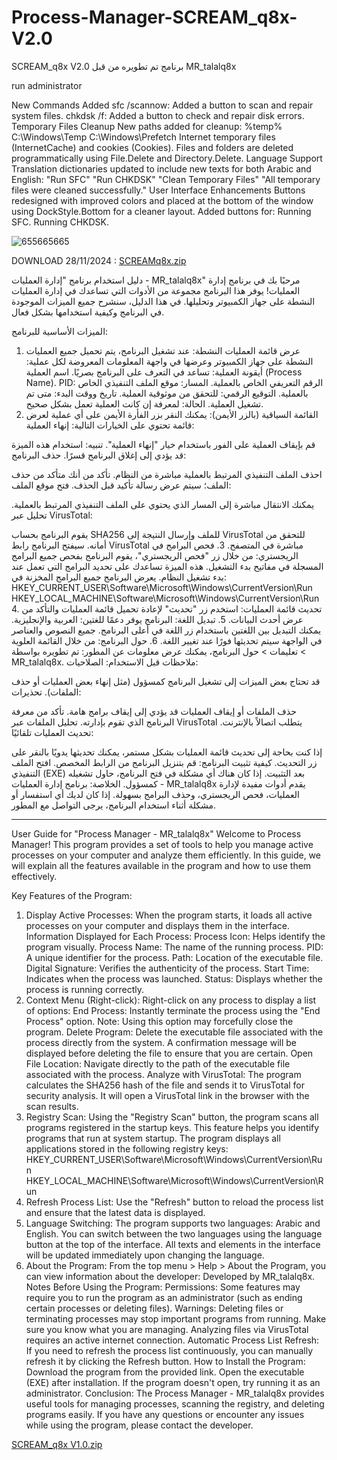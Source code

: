 # Process-Manager-SCREAM_q8x-V2.0
SCREAM_q8x V2.0  برنامج تم تطويره من قبل MR_talalq8x 

run  administrator 

New Commands Added
sfc /scannow: Added a button to scan and repair system files.
chkdsk /f: Added a button to check and repair disk errors.
Temporary Files Cleanup
New paths added for cleanup:
%temp%
C:\Windows\Temp
C:\Windows\Prefetch
Internet temporary files (InternetCache) and cookies (Cookies).
Files and folders are deleted programmatically using File.Delete and Directory.Delete.
Language Support
Translation dictionaries updated to include new texts for both Arabic and English:
"Run SFC"
"Run CHKDSK"
"Clean Temporary Files"
"All temporary files were cleaned successfully."
User Interface Enhancements
Buttons redesigned with improved colors and placed at the bottom of the window using DockStyle.Bottom for a cleaner layout.
Added buttons for:
Running SFC.
Running CHKDSK.




![655665665](https://github.com/user-attachments/assets/14a4bdf0-f5b8-42eb-a6b7-e7a49dbc7952)




DOWNLOAD 28/11/2024   :  [SCREAMq8x.zip](https://github.com/user-attachments/files/17942750/SCREAMq8x.zip)











دليل استخدام برنامج "إدارة العمليات - MR_talalq8x"
مرحبًا بك في برنامج إدارة العمليات! يوفر هذا البرنامج مجموعة من الأدوات التي تساعدك في إدارة العمليات النشطة على جهاز الكمبيوتر وتحليلها.
في هذا الدليل، سنشرح جميع الميزات الموجودة في البرنامج وكيفية استخدامها بشكل فعال.

الميزات الأساسية للبرنامج:
1. عرض قائمة العمليات النشطة:
عند تشغيل البرنامج، يتم تحميل جميع العمليات النشطة على جهاز الكمبيوتر وعرضها في واجهة 
المعلومات المعروضة لكل عملية:
أيقونة العملية: تساعد في التعرف على البرنامج بصريًا.
اسم العملية (Process Name).
PID: الرقم التعريفي الخاص بالعملية.
المسار: موقع الملف التنفيذي الخاص بالعملية.
التوقيع الرقمي: للتحقق من موثوقية العملية.
تاريخ ووقت البدء: متى تم تشغيل العملية.
الحالة: لمعرفة إن كانت العملية تعمل بشكل صحيح.
2. القائمة السياقية (بالزر الأيمن):
يمكنك النقر بزر الفأرة الأيمن على أي عملية لعرض قائمة تحتوي على الخيارات التالية:
إنهاء العملية:

قم بإيقاف العملية على الفور باستخدام خيار "إنهاء العملية".
تنبيه: استخدام هذه الميزة قد يؤدي إلى إغلاق البرنامج قسرًا.
حذف البرنامج:

احذف الملف التنفيذي المرتبط بالعملية مباشرة من النظام.
تأكد من أنك متأكد من حذف الملف؛ سيتم عرض رسالة تأكيد قبل الحذف.
فتح موقع الملف:

يمكنك الانتقال مباشرة إلى المسار الذي يحتوي على الملف التنفيذي المرتبط بالعملية.
تحليل عبر VirusTotal:

يقوم البرنامج بحساب SHA256 للملف وإرسال النتيجة إلى VirusTotal للتحقق من أمانه.
سيفتح البرنامج رابط VirusTotal مباشرة في المتصفح.
3. فحص البرامج في الريجستري:
من خلال زر "فحص الريجستري"، يقوم البرنامج بفحص جميع البرامج المسجلة في مفاتيح بدء التشغيل.
هذه الميزة تساعدك على تحديد البرامج التي تعمل عند بدء تشغيل النظام.
يعرض البرنامج جميع البرامج المخزنة في:
HKEY_CURRENT_USER\Software\Microsoft\Windows\CurrentVersion\Run
HKEY_LOCAL_MACHINE\Software\Microsoft\Windows\CurrentVersion\Run
4. تحديث قائمة العمليات:
استخدم زر "تحديث" لإعادة تحميل قائمة العمليات والتأكد من عرض أحدث البيانات.
5. تبديل اللغة:
البرنامج يوفر دعمًا للغتين: العربية والإنجليزية.
يمكنك التبديل بين اللغتين باستخدام زر اللغة في أعلى البرنامج.
جميع النصوص والعناصر في الواجهة سيتم تحديثها فورًا عند تغيير اللغة.
6. حول البرنامج:
من خلال القائمة العلوية > تعليمات > حول البرنامج، يمكنك عرض معلومات عن المطور:
تم تطويره بواسطة MR_talalq8x.
ملاحظات قبل الاستخدام:
الصلاحيات:

قد تحتاج بعض الميزات إلى تشغيل البرنامج كمسؤول (مثل إنهاء بعض العمليات أو حذف الملفات).
تحذيرات:

حذف الملفات أو إيقاف العمليات قد يؤدي إلى إيقاف برامج هامة. تأكد من معرفة البرنامج الذي تقوم بإدارته.
تحليل الملفات عبر VirusTotal يتطلب اتصالاً بالإنترنت.
تحديث العمليات تلقائيًا:

إذا كنت بحاجة إلى تحديث قائمة العمليات بشكل مستمر، يمكنك تحديثها يدويًا بالنقر على زر التحديث.
كيفية تثبيت البرنامج:
قم بتنزيل البرنامج من الرابط المخصص.
افتح الملف التنفيذي (EXE) بعد التثبيت.
إذا كان هناك أي مشكلة في فتح البرنامج، حاول تشغيله كمسؤول.
الخلاصة:
برنامج إدارة العمليات - MR_talalq8x يقدم أدوات مفيدة لإدارة العمليات، فحص الريجستري، وحذف البرامج بسهولة.
إذا كان لديك أي استفسار أو مشكلة أثناء استخدام البرنامج، يرجى التواصل مع المطور.

--------------------------------------------------------------------------------------------------------------------------------------------------------------

User Guide for "Process Manager - MR_talalq8x"
Welcome to Process Manager! This program provides a set of tools to help you manage active processes on your computer and analyze them efficiently.
In this guide, we will explain all the features available in the program and how to use them effectively.

Key Features of the Program:
1. Display Active Processes:
When the program starts, it loads all active processes on your computer and displays them in the interface.
Information Displayed for Each Process:
Process Icon: Helps identify the program visually.
Process Name: The name of the running process.
PID: A unique identifier for the process.
Path: Location of the executable file.
Digital Signature: Verifies the authenticity of the process.
Start Time: Indicates when the process was launched.
Status: Displays whether the process is running correctly.
2. Context Menu (Right-click):
Right-click on any process to display a list of options:
End Process:
Instantly terminate the process using the "End Process" option.
Note: Using this option may forcefully close the program.
Delete Program:
Delete the executable file associated with the process directly from the system.
A confirmation message will be displayed before deleting the file to ensure that you are certain.
Open File Location:
Navigate directly to the path of the executable file associated with the process.
Analyze with VirusTotal:
The program calculates the SHA256 hash of the file and sends it to VirusTotal for security analysis.
It will open a VirusTotal link in the browser with the scan results.
3. Registry Scan:
Using the "Registry Scan" button, the program scans all programs registered in the startup keys.
This feature helps you identify programs that run at system startup.
The program displays all applications stored in the following registry keys:
HKEY_CURRENT_USER\Software\Microsoft\Windows\CurrentVersion\Run
HKEY_LOCAL_MACHINE\Software\Microsoft\Windows\CurrentVersion\Run
4. Refresh Process List:
Use the "Refresh" button to reload the process list and ensure that the latest data is displayed.
5. Language Switching:
The program supports two languages: Arabic and English.
You can switch between the two languages using the language button at the top of the interface.
All texts and elements in the interface will be updated immediately upon changing the language.
6. About the Program:
From the top menu > Help > About the Program, you can view information about the developer:
Developed by MR_talalq8x.
Notes Before Using the Program:
Permissions:
Some features may require you to run the program as an administrator (such as ending certain processes or deleting files).
Warnings:
Deleting files or terminating processes may stop important programs from running. Make sure you know what you are managing.
Analyzing files via VirusTotal requires an active internet connection.
Automatic Process List Refresh:
If you need to refresh the process list continuously, you can manually refresh it by clicking the Refresh button.
How to Install the Program:
Download the program from the provided link.
Open the executable (EXE) after installation.
If the program doesn't open, try running it as an administrator.
Conclusion:
The Process Manager - MR_talalq8x provides useful tools for managing processes, scanning the registry, and deleting programs easily.
If you have any questions or encounter any issues while using the program, please contact the developer.


[SCREAM_q8x V1.0.zip](https://github.com/user-attachments/files/17497069/SCREAM_q8x.V1.0.zip)



